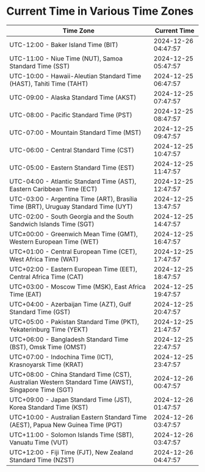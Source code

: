 # Current Time in Various Time Zones

| Time Zone | Current Time |
|-----------|--------------|
| UTC-12:00 - Baker Island Time (BIT) | 2024-12-26 04:47:57 |
| UTC-11:00 - Niue Time (NUT), Samoa Standard Time (SST) | 2024-12-25 05:47:57 |
| UTC-10:00 - Hawaii-Aleutian Standard Time (HAST), Tahiti Time (TAHT) | 2024-12-25 06:47:57 |
| UTC-09:00 - Alaska Standard Time (AKST) | 2024-12-25 07:47:57 |
| UTC-08:00 - Pacific Standard Time (PST) | 2024-12-25 08:47:57 |
| UTC-07:00 - Mountain Standard Time (MST) | 2024-12-25 09:47:57 |
| UTC-06:00 - Central Standard Time (CST) | 2024-12-25 10:47:57 |
| UTC-05:00 - Eastern Standard Time (EST) | 2024-12-25 11:47:57 |
| UTC-04:00 - Atlantic Standard Time (AST), Eastern Caribbean Time (ECT) | 2024-12-25 12:47:57 |
| UTC-03:00 - Argentina Time (ART), Brasília Time (BRT), Uruguay Standard Time (UYT) | 2024-12-25 13:47:57 |
| UTC-02:00 - South Georgia and the South Sandwich Islands Time (SGT) | 2024-12-25 14:47:57 |
| UTC±00:00 - Greenwich Mean Time (GMT), Western European Time (WET) | 2024-12-25 16:47:57 |
| UTC+01:00 - Central European Time (CET), West Africa Time (WAT) | 2024-12-25 17:47:57 |
| UTC+02:00 - Eastern European Time (EET), Central Africa Time (CAT) | 2024-12-25 18:47:57 |
| UTC+03:00 - Moscow Time (MSK), East Africa Time (EAT) | 2024-12-25 19:47:57 |
| UTC+04:00 - Azerbaijan Time (AZT), Gulf Standard Time (GST) | 2024-12-25 20:47:57 |
| UTC+05:00 - Pakistan Standard Time (PKT), Yekaterinburg Time (YEKT) | 2024-12-25 21:47:57 |
| UTC+06:00 - Bangladesh Standard Time (BST), Omsk Time (OMST) | 2024-12-25 22:47:57 |
| UTC+07:00 - Indochina Time (ICT), Krasnoyarsk Time (KRAT) | 2024-12-25 23:47:57 |
| UTC+08:00 - China Standard Time (CST), Australian Western Standard Time (AWST), Singapore Time (SGT) | 2024-12-26 00:47:57 |
| UTC+09:00 - Japan Standard Time (JST), Korea Standard Time (KST) | 2024-12-26 01:47:57 |
| UTC+10:00 - Australian Eastern Standard Time (AEST), Papua New Guinea Time (PGT) | 2024-12-26 03:47:57 |
| UTC+11:00 - Solomon Islands Time (SBT), Vanuatu Time (VUT) | 2024-12-26 03:47:57 |
| UTC+12:00 - Fiji Time (FJT), New Zealand Standard Time (NZST) | 2024-12-26 04:47:57 |
